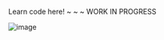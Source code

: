 Learn code here! ~ ~ ~ WORK IN PROGRESS

![image](https://github.com/user-attachments/assets/92cdd9d2-e521-4f02-9f1c-c3cadd7d44e5)
